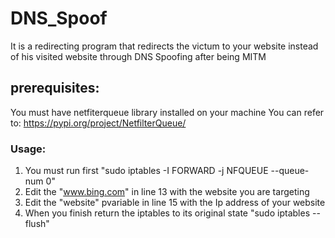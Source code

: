 # DNS_Spoof
It is a redirecting program that redirects the victum to your website instead of his visited website through DNS Spoofing after being MITM

## prerequisites:
You must have netfiterqueue library installed on your machine
  You can refer to: https://pypi.org/project/NetfilterQueue/

### Usage:
1. You must run first "sudo iptables -I FORWARD -j NFQUEUE --queue-num 0"
2. Edit the "www.bing.com" in line 13 with the website you are targeting
3. Edit the "website" pvariable in line 15 with the Ip address of your website
4. When you finish return the iptables to its original state "sudo iptables --flush"
